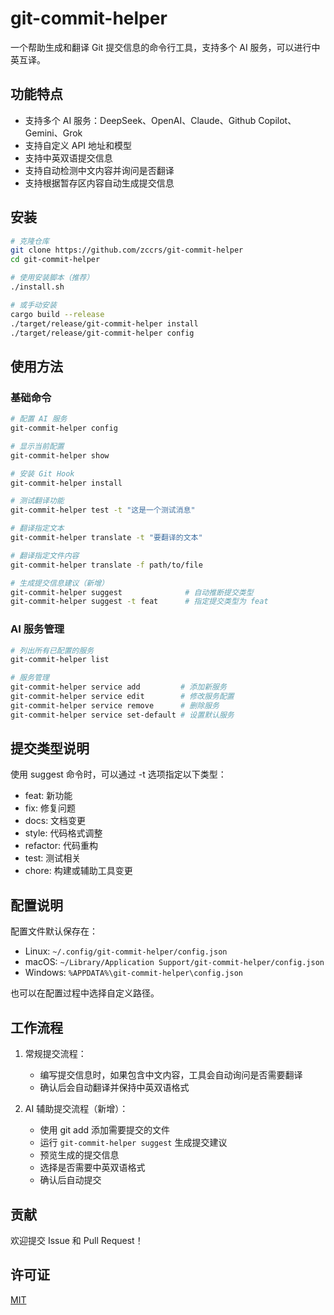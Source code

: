 # git-commit-helper

一个帮助生成和翻译 Git 提交信息的命令行工具，支持多个 AI 服务，可以进行中英互译。

## 功能特点

- 支持多个 AI 服务：DeepSeek、OpenAI、Claude、Github Copilot、Gemini、Grok
- 支持自定义 API 地址和模型
- 支持中英双语提交信息
- 支持自动检测中文内容并询问是否翻译
- 支持根据暂存区内容自动生成提交信息

## 安装

```bash
# 克隆仓库
git clone https://github.com/zccrs/git-commit-helper
cd git-commit-helper

# 使用安装脚本（推荐）
./install.sh

# 或手动安装
cargo build --release
./target/release/git-commit-helper install
./target/release/git-commit-helper config
```

## 使用方法

### 基础命令

```bash
# 配置 AI 服务
git-commit-helper config

# 显示当前配置
git-commit-helper show

# 安装 Git Hook
git-commit-helper install

# 测试翻译功能
git-commit-helper test -t "这是一个测试消息"

# 翻译指定文本
git-commit-helper translate -t "要翻译的文本"

# 翻译指定文件内容
git-commit-helper translate -f path/to/file

# 生成提交信息建议（新增）
git-commit-helper suggest              # 自动推断提交类型
git-commit-helper suggest -t feat      # 指定提交类型为 feat
```

### AI 服务管理

```bash
# 列出所有已配置的服务
git-commit-helper list

# 服务管理
git-commit-helper service add         # 添加新服务
git-commit-helper service edit        # 修改服务配置
git-commit-helper service remove      # 删除服务
git-commit-helper service set-default # 设置默认服务
```

## 提交类型说明

使用 suggest 命令时，可以通过 -t 选项指定以下类型：

- feat: 新功能
- fix: 修复问题
- docs: 文档变更
- style: 代码格式调整
- refactor: 代码重构
- test: 测试相关
- chore: 构建或辅助工具变更

## 配置说明

配置文件默认保存在：
- Linux: `~/.config/git-commit-helper/config.json`
- macOS: `~/Library/Application Support/git-commit-helper/config.json`
- Windows: `%APPDATA%\git-commit-helper\config.json`

也可以在配置过程中选择自定义路径。

## 工作流程

1. 常规提交流程：
   - 编写提交信息时，如果包含中文内容，工具会自动询问是否需要翻译
   - 确认后会自动翻译并保持中英双语格式

2. AI 辅助提交流程（新增）：
   - 使用 git add 添加需要提交的文件
   - 运行 `git-commit-helper suggest` 生成提交建议
   - 预览生成的提交信息
   - 选择是否需要中英双语格式
   - 确认后自动提交

## 贡献

欢迎提交 Issue 和 Pull Request！

## 许可证

[MIT](LICENSE)
